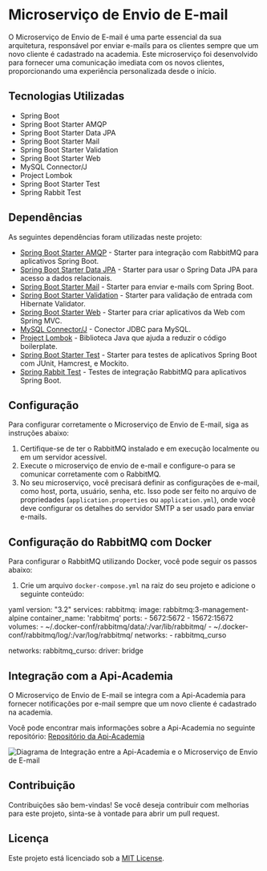 # Microserviço de Envio de E-mail

O Microserviço de Envio de E-mail é uma parte essencial da sua arquitetura, responsável por enviar e-mails para os clientes sempre que um novo cliente é cadastrado na academia. Este microserviço foi desenvolvido para fornecer uma comunicação imediata com os novos clientes, proporcionando uma experiência personalizada desde o início.

## Tecnologias Utilizadas
- Spring Boot
- Spring Boot Starter AMQP
- Spring Boot Starter Data JPA
- Spring Boot Starter Mail
- Spring Boot Starter Validation
- Spring Boot Starter Web
- MySQL Connector/J
- Project Lombok
- Spring Boot Starter Test
- Spring Rabbit Test

## Dependências

As seguintes dependências foram utilizadas neste projeto:

- [Spring Boot Starter AMQP](https://mvnrepository.com/artifact/org.springframework.boot/spring-boot-starter-amqp) - Starter para integração com RabbitMQ para aplicativos Spring Boot.
- [Spring Boot Starter Data JPA](https://mvnrepository.com/artifact/org.springframework.boot/spring-boot-starter-data-jpa) - Starter para usar o Spring Data JPA para acesso a dados relacionais.
- [Spring Boot Starter Mail](https://mvnrepository.com/artifact/org.springframework.boot/spring-boot-starter-mail) - Starter para enviar e-mails com Spring Boot.
- [Spring Boot Starter Validation](https://mvnrepository.com/artifact/org.springframework.boot/spring-boot-starter-validation) - Starter para validação de entrada com Hibernate Validator.
- [Spring Boot Starter Web](https://mvnrepository.com/artifact/org.springframework.boot/spring-boot-starter-web) - Starter para criar aplicativos da Web com Spring MVC.
- [MySQL Connector/J](https://mvnrepository.com/artifact/mysql/mysql-connector-java) - Conector JDBC para MySQL.
- [Project Lombok](https://mvnrepository.com/artifact/org.projectlombok/lombok) - Biblioteca Java que ajuda a reduzir o código boilerplate.
- [Spring Boot Starter Test](https://mvnrepository.com/artifact/org.springframework.boot/spring-boot-starter-test) - Starter para testes de aplicativos Spring Boot com JUnit, Hamcrest, e Mockito.
- [Spring Rabbit Test](https://mvnrepository.com/artifact/org.springframework.amqp/spring-rabbit-test) - Testes de integração RabbitMQ para aplicativos Spring Boot.

## Configuração

Para configurar corretamente o Microserviço de Envio de E-mail, siga as instruções abaixo:

1. Certifique-se de ter o RabbitMQ instalado e em execução localmente ou em um servidor acessível.
2. Execute o microserviço de envio de e-mail e configure-o para se comunicar corretamente com o RabbitMQ.
3. No seu microserviço, você precisará definir as configurações de e-mail, como host, porta, usuário, senha, etc. Isso pode ser feito no arquivo de propriedades (`application.properties` ou `application.yml`), onde você deve configurar os detalhes do servidor SMTP a ser usado para enviar e-mails.

## Configuração do RabbitMQ com Docker

Para configurar o RabbitMQ utilizando Docker, você pode seguir os passos abaixo:

1. Crie um arquivo `docker-compose.yml` na raiz do seu projeto e adicione o seguinte conteúdo:

yaml
version: "3.2"
services:
  rabbitmq:
    image: rabbitmq:3-management-alpine
    container_name: 'rabbitmq'
    ports:
      - 5672:5672
      - 15672:15672
    volumes:
      - ~/.docker-conf/rabbitmq/data/:/var/lib/rabbitmq/
      - ~/.docker-conf/rabbitmq/log/:/var/log/rabbitmq/
    networks:
      - rabbitmq_curso

networks:
  rabbitmq_curso:
    driver: bridge

## Integração com a Api-Academia

O Microserviço de Envio de E-mail se integra com a Api-Academia para fornecer notificações por e-mail sempre que um novo cliente é cadastrado na academia.

Você pode encontrar mais informações sobre a Api-Academia no seguinte repositório:
[Repositório da Api-Academia](https://github.com/DanielJavaCoffee/Api-Academia)

![Diagrama de Integração entre a Api-Academia e o Microserviço de Envio de E-mail](src/main/resources/static/imagem/rabbit.png)

## Contribuição
Contribuições são bem-vindas! Se você deseja contribuir com melhorias para este projeto, sinta-se à vontade para abrir um pull request.

## Licença
Este projeto está licenciado sob a [MIT License](https://opensource.org/licenses/MIT).
